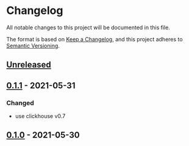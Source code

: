 # Changelog
All notable changes to this project will be documented in this file.

The format is based on [Keep a Changelog](https://keepachangelog.com/en/1.0.0/),
and this project adheres to [Semantic Versioning](https://semver.org/spec/v2.0.0.html).

## [Unreleased]

## [0.1.1] - 2021-05-31
### Changed
- use clickhouse v0.7

## [0.1.0] - 2021-05-30

[unreleased]: https://github.com/loyd/clickhouse.rs/compare/v0.1.1...HEAD
[0.1.1]: https://github.com/loyd/clickhouse.rs/compare/v0.1.0...v0.1.1
[0.1.0]: https://github.com/loyd/clickhouse.rs/releases/tag/v0.1.0
